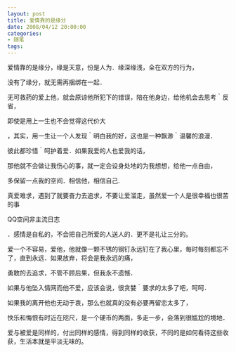 ```yaml
---
layout: post
title: 爱情靠的是缘分
date: 2008/04/12 20:00:00
categories: 
- 随笔
tags: 
---
```


爱情靠的是缘分，缘是天意，份是人为．缘深缘浅，全在双方的行为，

没有了缘分，就无需再捆绑在一起．

无可救药的爱上他，就会原谅他所犯下的错误，陪在他身边，给他机会去思考｀反省，

即使是用上一生也不会觉得这代价大

，其实，用一生让一个人发现｀明白我的好，这也是一种飘渺｀温馨的浪漫．

彼此都珍惜｀呵护着爱．如果我爱的人也爱我的话，

那他就不会做让我伤心的事，就一定会设身处地的为我想想，给他一点自由，

多保留一点我的空间．相信他，相信自己.

真爱难求，遇到了就要奋力去追求，不要让爱溜走，虽然爱一个人是很幸福也很苦的事

QQ空间非主流日志

．感情是自私的，不会把自己所爱的人送人的．更不是礼让三分的。

爱一个不容易，爱他，他就像一颗不锈的钢钉永远钉在了我心里，每时每刻都忘不了，直到永远．如果放弃，将会是我永远的痛，

勇敢的去追求，不管不顾后果，但我永不遗憾．

如果与他坠入情网而他不爱，应该会说，很贪婪｀要求的太多了吧，呵呵．

如果我的离开他也无动于衷，那么也就真的没有必要再留恋太多了，

快乐和悔恨有时近在咫尺，是一个硬币的两面，多走一步，会落到很尴尬的境地．

爱与被爱是同样的，付出同样的感情，得到同样的收获，不同的是如何看待这些收获，生活本就是平淡无味的。
